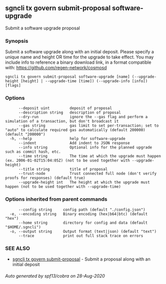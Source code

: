 ## sgncli tx govern submit-proposal software-upgrade

Submit a software upgrade proposal

### Synopsis

Submit a software upgrade along with an initial deposit.
Please specify a unique name and height OR time for the upgrade to take effect.
You may include info to reference a binary download link, in a format compatible with: https://github.com/regen-network/cosmosd

```
sgncli tx govern submit-proposal software-upgrade [name] (--upgrade-height [height] | --upgrade-time [time]) (--upgrade-info [info]) [flags]
```

### Options

```
      --deposit uint         deposit of proposal
      --description string   description of proposal
      --dry-run              ignore the --gas flag and perform a simulation of a transaction, but don't broadcast it
      --gas string           gas limit to set per-transaction; set to "auto" to calculate required gas automatically (default 200000) (default "200000")
  -h, --help                 help for software-upgrade
      --indent               Add indent to JSON response
      --info string          Optional info for the planned upgrade such as commit hash, etc.
      --time string          The time at which the upgrade must happen (ex. 2006-01-02T15:04:05Z) (not to be used together with --upgrade-height)
      --title string         title of proposal
      --trust-node           Trust connected full node (don't verify proofs for responses) (default true)
      --upgrade-height int   The height at which the upgrade must happen (not to be used together with --upgrade-time)
```

### Options inherited from parent commands

```
      --config string     config path (default "./config.json")
  -e, --encoding string   Binary encoding (hex|b64|btc) (default "hex")
      --home string       directory for config and data (default "$HOME/.sgncli")
  -o, --output string     Output format (text|json) (default "text")
      --trace             print out full stack trace on errors
```

### SEE ALSO

* [sgncli tx govern submit-proposal](sgncli_tx_govern_submit-proposal.md)	 - Submit a proposal along with an initial deposit

###### Auto generated by spf13/cobra on 28-Aug-2020
